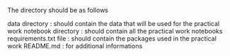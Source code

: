 The directory should be as follows

data directory : should contain the data that will be used for the practical work
notebook directory : should contain all the practical work notebooks
requirements.txt file : should contain the packages used in the practical work
README.md : for additional informations

